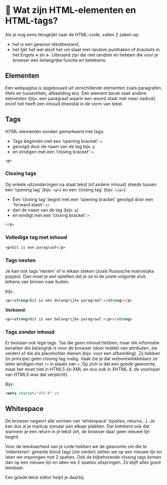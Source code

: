 # 📘 Wat zijn HTML-elementen en HTML-tags?

Als je nog eens terugkijkt naar de HTML-code, vallen 2 zaken op:

- het is een gewoon tekstbestand,
- het lijkt het wel alsof het vol staat met random punthaken of _brackets_ in het Engels **<** en **>**. Uiteraard zijn die niet random en hebben die voor je browser een belangrijke functie en betekenis.

## Elementen

Een webpagina is opgebouwd uit verschillende elementen zoals paragrafen, titels en tussentitels, afbeelding enz. Een element bevat vaak andere elementen (bijv. een paragraaf waarin een woord staat met meer nadruk) en/of het heeft een inhoud (meestal in de vorm van tekst.

## Tags

HTML-elementen worden gemarkeerd met tags:

- Tags beginnen met een ‘opening bracket’: `<`
- gevolgd door de naam van de tag bijv. `p`
- en eindigen met een ‘closing bracket’: `>`

```html
<p>
```

### Closing tags

Op enkele uitzonderingen na staat tekst (of andere inhoud) steeds tussen een ‘opening tag’ (bijv. `<p>`) en een ‘closing tag’ (bijv. `</p>`):

- Een ‘closing tag’ begint met een 'opening bracket' gevolgd door een 'forward slash’: `</`
- dan de naam van de tag (bijv. `p`)
- en eindigt met een ‘closing bracket’ `>`

```html
</p>
```
### Volledige tag met inhoud

```html
<p>Dit is een paragraaf</p>
```

### Tags nesten

Je kan ook tags ‘nesten’ of in elkaar steken (zoals Rusissche matroesjka popjes). Dan moet je wel opletten dat je ze in de juiste volgorde sluit, telkens van binnen naar buiten.

bijv.:

```html
<p><strong>Dit is een belangrijke paragraaf.</strong></p>
```

**Verkeerd:**

```html
<p><strong>Dit is een belangrijke paragraaf.</p></strong>
```

### Tags zonder inhoud

Er bestaan ook lege tags. Tas die geen inhoud hebben, maar die informatie bevatten die belangrijk is voor de browser (door middel van attributen, zie verder) of die als placeholder dienen (bijv. voor een afbeelding). Zij hebben (in principe) geen closing tag nodig. Vaak zie je dat webontwikkkelaars ze laten eindigen met `/>` in plaats van `>`. Op zich is dat een goede gewoonte, maar het moet niet in HTML5 (in XML en dus ook in XHTML 4, de voorloper van HTML5 was dat verplicht).

Bijv:

```html
<meta charset="UTF-8" />
```

## Whitespace

De browser negeert alle vormen van ‘whitespace’ (spaties, returns...). Je kan dus al je markup zomaar aan elkaar plakken. Dat betekent ook dat wanneer je een return in je tekst zet, de browser daar geen nieuwe lijn begint.

Voor de leesbaarheid van je code hebben we de gewoonte om die te ‘indenteren’: geneste block tags (zie verder) zetten we op een nieuwe lijn en laten we inspringen met 2 spaties. Ook de bijbehorende closing tags komen dan op een nieuwe lijn en laten we 2 spaties uitspringen. Zo blijft alles goed leesbaar.

Een goede tekst editor helpt je daarbij.
